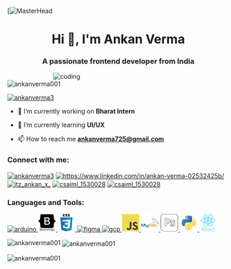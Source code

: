 [![MasterHead](https://as2.ftcdn.net/v2/jpg/03/08/82/39/1000_F_308823955_XTMT8TNKmOYnPEwmEmfnskgNqQv3hQE5.jpg)
<h1 align="center">Hi 👋, I'm Ankan Verma</h1>
<h3 align="center">A passionate frontend developer from India</h3>
<img align="right" alt='coding' width="400" src="https://cdn.dribbble.com/users/1162077/screenshots/3848914/programmer.gif">

<p align="left"> <img src="https://komarev.com/ghpvc/?username=ankanverma001&label=Profile%20views&color=0e75b6&style=flat" alt="ankanverma001" /> </p>

<p align="left"> <a href="https://twitter.com/ankanverma3" target="blank"><img src="https://img.shields.io/twitter/follow/ankanverma3?logo=twitter&style=for-the-badge" alt="ankanverma3" /></a> </p>

- 🔭 I’m currently working on **Bharat Intern**

- 🌱 I’m currently learning **UI/UX**

- 📫 How to reach me **ankanverma725@gmail.com**

<h3 align="left">Connect with me:</h3>
<p align="left">
<a href="https://twitter.com/ankanverma3" target="blank"><img align="center" src="https://raw.githubusercontent.com/rahuldkjain/github-profile-readme-generator/master/src/images/icons/Social/twitter.svg" alt="ankanverma3" height="30" width="40" /></a>
<a href="https://linkedin.com/in/https://www.linkedin.com/in/ankan-verma-02532425b/" target="blank"><img align="center" src="https://raw.githubusercontent.com/rahuldkjain/github-profile-readme-generator/master/src/images/icons/Social/linked-in-alt.svg" alt="https://www.linkedin.com/in/ankan-verma-02532425b/" height="30" width="40" /></a>
<a href="https://instagram.com/itz_ankan_x_" target="blank"><img align="center" src="https://raw.githubusercontent.com/rahuldkjain/github-profile-readme-generator/master/src/images/icons/Social/instagram.svg" alt="itz_ankan_x_" height="30" width="40" /></a>
<a href="https://www.hackerrank.com/csaiml_1530028" target="blank"><img align="center" src="https://raw.githubusercontent.com/rahuldkjain/github-profile-readme-generator/master/src/images/icons/Social/hackerrank.svg" alt="csaiml_1530028" height="30" width="40" /></a>
<a href="https://www.leetcode.com/csaiml_1530028" target="blank"><img align="center" src="https://raw.githubusercontent.com/rahuldkjain/github-profile-readme-generator/master/src/images/icons/Social/leet-code.svg" alt="csaiml_1530028" height="30" width="40" /></a>
</p>

<h3 align="left">Languages and Tools:</h3>
<p align="left"> <a href="https://www.arduino.cc/" target="_blank" rel="noreferrer"> <img src="https://cdn.worldvectorlogo.com/logos/arduino-1.svg" alt="arduino" width="40" height="40"/> </a> <a href="https://getbootstrap.com" target="_blank" rel="noreferrer"> <img src="https://raw.githubusercontent.com/devicons/devicon/master/icons/bootstrap/bootstrap-plain-wordmark.svg" alt="bootstrap" width="40" height="40"/> </a> <a href="https://www.w3schools.com/css/" target="_blank" rel="noreferrer"> <img src="https://raw.githubusercontent.com/devicons/devicon/master/icons/css3/css3-original-wordmark.svg" alt="css3" width="40" height="40"/> </a> <a href="https://www.figma.com/" target="_blank" rel="noreferrer"> <img src="https://www.vectorlogo.zone/logos/figma/figma-icon.svg" alt="figma" width="40" height="40"/> </a> <a href="https://cloud.google.com" target="_blank" rel="noreferrer"> <img src="https://www.vectorlogo.zone/logos/google_cloud/google_cloud-icon.svg" alt="gcp" width="40" height="40"/> </a> <a href="https://developer.mozilla.org/en-US/docs/Web/JavaScript" target="_blank" rel="noreferrer"> <img src="https://raw.githubusercontent.com/devicons/devicon/master/icons/javascript/javascript-original.svg" alt="javascript" width="40" height="40"/> </a> <a href="https://www.mysql.com/" target="_blank" rel="noreferrer"> <img src="https://raw.githubusercontent.com/devicons/devicon/master/icons/mysql/mysql-original-wordmark.svg" alt="mysql" width="40" height="40"/> </a> <a href="https://www.photoshop.com/en" target="_blank" rel="noreferrer"> <img src="https://raw.githubusercontent.com/devicons/devicon/master/icons/photoshop/photoshop-line.svg" alt="photoshop" width="40" height="40"/> </a> <a href="https://www.python.org" target="_blank" rel="noreferrer"> <img src="https://raw.githubusercontent.com/devicons/devicon/master/icons/python/python-original.svg" alt="python" width="40" height="40"/> </a> <a href="https://reactjs.org/" target="_blank" rel="noreferrer"> <img src="https://raw.githubusercontent.com/devicons/devicon/master/icons/react/react-original-wordmark.svg" alt="react" width="40" height="40"/> </a> </p>

<p><img align="left" src="https://github-readme-stats.vercel.app/api/top-langs?username=ankanverma001&show_icons=true&locale=en&layout=compact" alt="ankanverma001" /></p>

<p>&nbsp;<img align="center" src="https://github-readme-stats.vercel.app/api?username=ankanverma001&show_icons=true&locale=en" alt="ankanverma001" /></p>

<p><img align="center" src="https://github-readme-streak-stats.herokuapp.com/?user=ankanverma001&" alt="ankanverma001" /></p>
